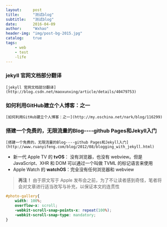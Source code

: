 ```yaml
---
layout:     post
title:      "测试blog"
subtitle:   "测试blog"
date:       2016-04-09
author:     "Wxhao"
header-img: "img/post-bg-2015.jpg"
catalog:    true
tags:
    - web
	- test
	-life
---
```


### jekyll 官网文档部分翻译
	[jekyll 官网文档部分翻译](http://blog.csdn.net/maoxunxing/article/details/40479753)
	
###	如何利用GitHub建立个人博客：之一
	[如何利用GitHub建立个人博客：之一](http://my.oschina.net/nark/blog/116299)
	
###	搭建一个免费的，无限流量的Blog----github Pages和Jekyll入门
	[搭建一个免费的，无限流量的Blog----github Pages和Jekyll入门](http://www.ruanyifeng.com/blog/2012/08/blogging_with_jekyll.html)
	
* 新一代 Apple TV 的 **tvOS**： 没有浏览器，也没有 webview。但是 JavaScript、XHR 和 DOM 可以通过一个叫做 TVML 的标记语言来使用
* Apple Watch 的 **watchOS**：完全没有任何浏览器和 webview


> **再注！** 由于原文写于 Apple 发布会之前，为了不让读者感到奇怪，笔者将会对文章进行适当改写与补充，以保证本文的连贯性

```css
#photo-gallery{
    width: 100%;
    overflow-x: scroll;
    -webkit-scroll-snap-points-x: repeat(100%);
    -webkit-scroll-snap-type: mandatory;
}
```




	

